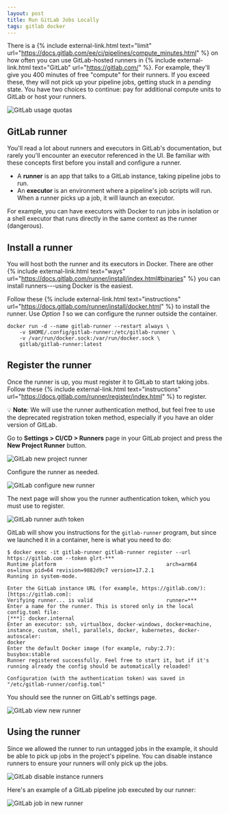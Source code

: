 ```yaml
---
layout: post
title: Run GitLab Jobs Locally
tags: gitlab docker
---
```


There is a {% include external-link.html text="limit" url="https://docs.gitlab.com/ee/ci/pipelines/compute_minutes.html" %}
on how often you can use GitLab-hosted runners in {% include external-link.html text="GitLab" url="https://gitlab.com/" %}.
For example, they'll give you 400 minutes of free "compute" for their runners. If you exceed these, they will not
pick up your pipeline jobs, getting stuck in a _pending_ state. You have two choices to continue: pay for additional
compute units to GitLab or host your runners.

![GitLab usage quotas](/assets/img/gitlab-usage-quotas.png)

## GitLab runner

You'll read a lot about runners and executors in GitLab's documentation, but rarely you'll encounter an executor
referenced in the UI.  Be familiar with these concepts first before you install and configure a runner.

- A **runner** is an app that talks to a GitLab instance, taking pipeline jobs to run.
- An **executor** is an environment where a pipeline's job scripts will run. When a runner picks up a job, it will
  launch an executor.

For example, you can have executors with Docker to run jobs in isolation or a shell executor that runs directly in the
same context as the runner (dangerous).

## Install a runner

You will host both the runner and its executors in Docker. There are other
{% include external-link.html text="ways" url="https://docs.gitlab.com/runner/install/index.html#binaries" %} you can
install runners---using Docker is the easiest.

Follow these {% include external-link.html text="instructions" url="https://docs.gitlab.com/runner/install/docker.html" %}
to install the runner. Use _Option 1_ so we can configure the runner outside the container.

```shell
docker run -d --name gitlab-runner --restart always \
    -v $HOME/.config/gitlab-runner:/etc/gitlab-runner \
    -v /var/run/docker.sock:/var/run/docker.sock \
    gitlab/gitlab-runner:latest
```

## Register the runner

Once the runner is up, you must register it to GitLab to start taking jobs.  Follow these
{% include external-link.html text="instructions" url="https://docs.gitlab.com/runner/register/index.html" %} to register.

💡 **Note**: We will use the runner authentication method, but feel free to use the deprecated registration token
method, especially if you have an older version of GitLab.

Go to **Settings > CI/CD > Runners** page in your GitLab project and press the **New Project Runner** button.

![GitLab new project runner](/assets/img/gitlab-new-project-runner.png)

Configure the runner as needed.

![GitLab configure new runner](/assets/img/gitlab-configure-new-runner.png)

The next page will show you the runner authentication token, which you must use to register.

![GitLab runner auth token](/assets/img/gitlab-runner-auth-token.png)

GitLab will show you instructions for the `gitlab-runner` program, but since we launched it in a container, here is
what you need to do:

```shell
$ docker exec -it gitlab-runner gitlab-runner register --url https://gitlab.com --token glrt-***
Runtime platform                                    arch=arm64 os=linux pid=64 revision=9882d9c7 version=17.2.1
Running in system-mode.

Enter the GitLab instance URL (for example, https://gitlab.com/):
[https://gitlab.com]:
Verifying runner... is valid                        runner=***
Enter a name for the runner. This is stored only in the local config.toml file:
[***]: docker.internal
Enter an executor: ssh, virtualbox, docker-windows, docker+machine, instance, custom, shell, parallels, docker, kubernetes, docker-autoscaler:
docker
Enter the default Docker image (for example, ruby:2.7):
busybox:stable
Runner registered successfully. Feel free to start it, but if it's running already the config should be automatically reloaded!

Configuration (with the authentication token) was saved in "/etc/gitlab-runner/config.toml"
```

You should see the runner on GitLab's settings page.

![GitLab view new runner](/assets/img/gitlab-view-new-runner.png)

## Using the runner

Since we allowed the runner to run untagged jobs in the example, it should be able to pick up jobs in the project's
pipeline. You can disable instance runners to ensure your runners will only pick up the jobs.

![GitLab disable instance runners](/assets/img/gitlab-disable-instance-runners.png)

Here's an example of a GitLab pipeline job executed by our runner:

![GitLab job in new runner](/assets/img/gitlab-job-in-new-runner.png)
